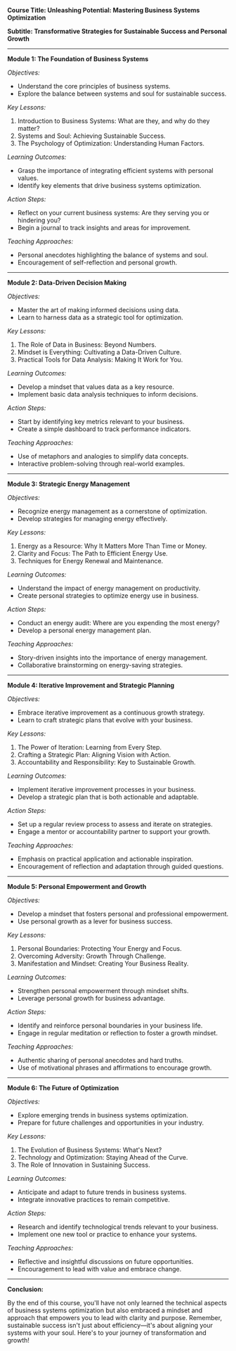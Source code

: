 **Course Title: Unleashing Potential: Mastering Business Systems Optimization**

**Subtitle: Transformative Strategies for Sustainable Success and Personal Growth**

---

**Module 1: The Foundation of Business Systems**

*Objectives:*
- Understand the core principles of business systems.
- Explore the balance between systems and soul for sustainable success.

*Key Lessons:*
1. Introduction to Business Systems: What are they, and why do they matter?
2. Systems and Soul: Achieving Sustainable Success.
3. The Psychology of Optimization: Understanding Human Factors.

*Learning Outcomes:*
- Grasp the importance of integrating efficient systems with personal values.
- Identify key elements that drive business systems optimization.

*Action Steps:*
- Reflect on your current business systems: Are they serving you or hindering you?
- Begin a journal to track insights and areas for improvement.

*Teaching Approaches:*
- Personal anecdotes highlighting the balance of systems and soul.
- Encouragement of self-reflection and personal growth.

---

**Module 2: Data-Driven Decision Making**

*Objectives:*
- Master the art of making informed decisions using data.
- Learn to harness data as a strategic tool for optimization.

*Key Lessons:*
1. The Role of Data in Business: Beyond Numbers.
2. Mindset is Everything: Cultivating a Data-Driven Culture.
3. Practical Tools for Data Analysis: Making It Work for You.

*Learning Outcomes:*
- Develop a mindset that values data as a key resource.
- Implement basic data analysis techniques to inform decisions.

*Action Steps:*
- Start by identifying key metrics relevant to your business.
- Create a simple dashboard to track performance indicators.

*Teaching Approaches:*
- Use of metaphors and analogies to simplify data concepts.
- Interactive problem-solving through real-world examples.

---

**Module 3: Strategic Energy Management**

*Objectives:*
- Recognize energy management as a cornerstone of optimization.
- Develop strategies for managing energy effectively.

*Key Lessons:*
1. Energy as a Resource: Why It Matters More Than Time or Money.
2. Clarity and Focus: The Path to Efficient Energy Use.
3. Techniques for Energy Renewal and Maintenance.

*Learning Outcomes:*
- Understand the impact of energy management on productivity.
- Create personal strategies to optimize energy use in business.

*Action Steps:*
- Conduct an energy audit: Where are you expending the most energy?
- Develop a personal energy management plan.

*Teaching Approaches:*
- Story-driven insights into the importance of energy management.
- Collaborative brainstorming on energy-saving strategies.

---

**Module 4: Iterative Improvement and Strategic Planning**

*Objectives:*
- Embrace iterative improvement as a continuous growth strategy.
- Learn to craft strategic plans that evolve with your business.

*Key Lessons:*
1. The Power of Iteration: Learning from Every Step.
2. Crafting a Strategic Plan: Aligning Vision with Action.
3. Accountability and Responsibility: Key to Sustainable Growth.

*Learning Outcomes:*
- Implement iterative improvement processes in your business.
- Develop a strategic plan that is both actionable and adaptable.

*Action Steps:*
- Set up a regular review process to assess and iterate on strategies.
- Engage a mentor or accountability partner to support your growth.

*Teaching Approaches:*
- Emphasis on practical application and actionable inspiration.
- Encouragement of reflection and adaptation through guided questions.

---

**Module 5: Personal Empowerment and Growth**

*Objectives:*
- Develop a mindset that fosters personal and professional empowerment.
- Use personal growth as a lever for business success.

*Key Lessons:*
1. Personal Boundaries: Protecting Your Energy and Focus.
2. Overcoming Adversity: Growth Through Challenge.
3. Manifestation and Mindset: Creating Your Business Reality.

*Learning Outcomes:*
- Strengthen personal empowerment through mindset shifts.
- Leverage personal growth for business advantage.

*Action Steps:*
- Identify and reinforce personal boundaries in your business life.
- Engage in regular meditation or reflection to foster a growth mindset.

*Teaching Approaches:*
- Authentic sharing of personal anecdotes and hard truths.
- Use of motivational phrases and affirmations to encourage growth.

---

**Module 6: The Future of Optimization**

*Objectives:*
- Explore emerging trends in business systems optimization.
- Prepare for future challenges and opportunities in your industry.

*Key Lessons:*
1. The Evolution of Business Systems: What's Next?
2. Technology and Optimization: Staying Ahead of the Curve.
3. The Role of Innovation in Sustaining Success.

*Learning Outcomes:*
- Anticipate and adapt to future trends in business systems.
- Integrate innovative practices to remain competitive.

*Action Steps:*
- Research and identify technological trends relevant to your business.
- Implement one new tool or practice to enhance your systems.

*Teaching Approaches:*
- Reflective and insightful discussions on future opportunities.
- Encouragement to lead with value and embrace change.

---

**Conclusion:**

By the end of this course, you'll have not only learned the technical aspects of business systems optimization but also embraced a mindset and approach that empowers you to lead with clarity and purpose. Remember, sustainable success isn't just about efficiency—it's about aligning your systems with your soul. Here's to your journey of transformation and growth!